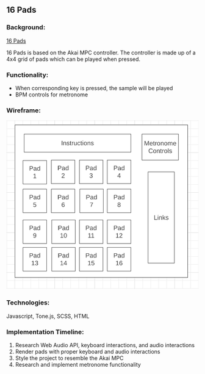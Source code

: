 ## 16 Pads

### Background:
<a href="https://thedaebu.github.io/16pads/">16 Pads</a>


16 Pads is based on the Akai MPC controller. The controller is made up of a 4x4 grid of pads which can be played when pressed.

### Functionality:
<ul>
    <li>When corresponding key is pressed, the sample will be played</li>
    <li>BPM controls for metronome</li>
</ul>

### Wireframe:
<img src="https://github.com/thedaebu/16pads/blob/main/wireframe.png"></img>

### Technologies:
Javascript, Tone.js, SCSS, HTML

### Implementation Timeline:
<ol>
    <li>Research Web Audio API, keyboard interactions, and audio interactions</li>
    <li>Render pads with proper keyboard and audio interactions</li>
    <li>Style the project to resemble the Akai MPC</li>
    <li>Research and implement metronome functionality</li>
</ol>
